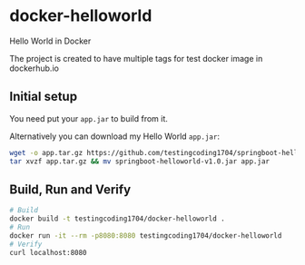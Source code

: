 # docker-helloworld
Hello World in Docker

The project is created to have multiple tags for test docker image in dockerhub.io


## Initial setup
You need put your `app.jar` to build from it.

Alternatively you can download my Hello World `app.jar`:
```sh
wget -o app.tar.gz https://github.com/testingcoding1704/springboot-helloworld/files/2233619/springboot-helloworld-v1.0.jar.tar.gz
tar xvzf app.tar.gz && mv springboot-helloworld-v1.0.jar app.jar
``` 


## Build, Run and Verify
````sh
# Build
docker build -t testingcoding1704/docker-helloworld .
# Run
docker run -it --rm -p8080:8080 testingcoding1704/docker-helloworld
# Verify
curl localhost:8080
````
